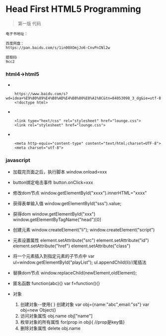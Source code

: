 # Head First HTML5 Programming 
> 第一版 代码
```
电子书地址：

百度网盘：
https://pan.baidu.com/s/1in00XOmjJo6-CnvPnINl2w

提取码
9cc2
```

### html4->html5
+ 
```
    https://www.baidu.com/s?wd=idea+%E9%80%89%E4%B8%AD%E4%B8%80%E8%A1%8C&tn=84053098_3_dg&ie=utf-8
    <!doctype html>
```
+
```
    <link type="hext/css" rel="stylesheet" href="lounge.css">
    <link rel="stylesheet" href="lounge.css">    
```
+
```
    <meta http-equiv="content-type" content="text/html;charset=UTF-8">
    <meta charset="utf-8">
```

### javascript
+ 加载完页面之后，执行脚本
    window.onload=xxx
+ button绑定电击事件 
    button.onClick=xxx
+ 修改dom节点
    window.getElementById("xxxx").innerHTML="xxxx"
+ 获得表单输入值
    window.getElementById("sss").value;
+ 获得dom
    window.getElementById("xxx")
    window.getElementByTagName("head")[0]    

+ 创建元素
    window.createElement("li");
    window.createElement("script")
+ 元素设置属性
    element.setAttribute("src")
    element.setAttribute("id")
    element.setAttribute("href")
    element.setAttribute("class")
+ 将一个元素插入到指定元素的子节点中
   var ul=window.getElementById("playList");
   ul.appendChild(li)//尾插法
+ 替换dom节点
    window.replaceChild(newElement,oldElement);
+ 匿名函数
    function(abc){}
    var f=function(){}
    
+ 对象
   1. 创建对象--使用{ } 创建对象
   var obj={name:"abc",email:"ss"}
   var obj=new Object()
   2. 访问对象属性
   obj.name
   obj["name"]
   3. 枚举对象的所有属性
   for(prop in obj){ //prop是key值}
   4. 删除对象属性
   delete obj.name
